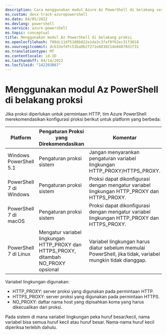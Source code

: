 ```yaml
---
description: Cara menggunakan modul Azure Az PowerShell di belakang server proksi
ms.custom: devx-track-azurepowershell
ms.date: 04/05/2022
ms.devlang: powershell
ms.service: azure-powershell
ms.topic: conceptual
title: Menggunakan modul Az PowerShell di belakang proksi
ms.openlocfilehash: f98dc11df5108b022e1da3c3faf8f62ec31f3018
ms.sourcegitcommit: dcb33efdfc53ba0b2f271e883021de84878d1f31
ms.translationtype: MT
ms.contentlocale: id-ID
ms.lasthandoff: 04/14/2022
ms.locfileid: "142203867"
---
```

# <a name="use-the-az-powershell-module-behind-a-proxy"></a>Menggunakan modul Az PowerShell di belakang proksi

Jika proksi diperlukan untuk permintaan HTTP, tim Azure PowerShell merekomendasikan konfigurasi proksi berikut untuk platform yang berbeda:

|      **Platform**       |                          **Pengaturan Proksi yang Direkomendasikan**                           |                                               **Komentar**                                                |
| ----------------------- | --------------------------------------------------------------------------------- | -------------------------------------------------------------------------------------------------------- |
| Windows PowerShell 5.1  | Pengaturan proksi sistem                                                             | Jangan menyarankan pengaturan variabel lingkungan HTTP_PROXY/HTTPS_PROXY.                                     |
| PowerShell 7 di Windows | Pengaturan proksi sistem                                                             | Proksi dapat dikonfigurasi dengan mengatur variabel lingkungan HTTP_PROXY dan HTTPS_PROXY.              |
| PowerShell 7 di macOS   | Pengaturan proksi sistem                                                             | Proksi dapat dikonfigurasi dengan mengatur variabel lingkungan HTTP_PROXY dan HTTPS_PROXY.              |
| PowerShell 7 di Linux   | Mengatur variabel lingkungan HTTP_PROXY dan HTTPS_PROXY, ditambah NO_PROXY opsional | Variabel lingkungan harus diatur sebelum memulai PowerShell, jika tidak, variabel mungkin tidak dianggap. |

Variabel lingkungan digunakan:

- HTTP_PROXY: server proksi yang digunakan pada permintaan HTTP.
- HTTPS_PROXY: server proksi yang digunakan pada permintaan HTTPS.
- NO_PROXY: daftar nama host yang dipisahkan koma yang harus dikecualikan dari proksi.

Pada sistem di mana variabel lingkungan peka huruf besar/kecil, nama variabel bisa semua huruf kecil atau huruf besar. Nama-nama huruf kecil diperiksa terlebih dahulu.
